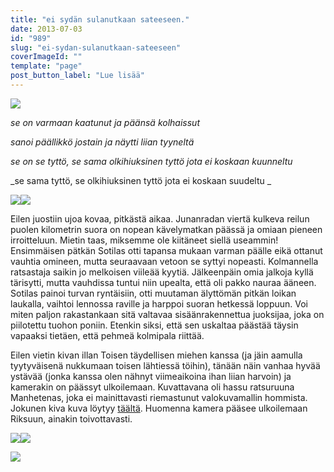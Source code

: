 ```yaml
---
title: "ei sydän sulanutkaan sateeseen."
date: 2013-07-03
id: "989"
slug: "ei-sydan-sulanutkaan-sateeseen"
coverImageId: ""
template: "page"
post_button_label: "Lue lisää"
---
```


[![](/images/kuvailu2.png)](http://4.bp.blogspot.com/-ESMftS1orhQ/UdRbGBWdmeI/AAAAAAAAGJU/L4AxGxyEr0w/s800/kuvailu2.png)

_se on varmaan kaatunut ja päänsä kolhaissut_

_sanoi päällikkö jostain ja näytti liian tyyneltä_

_se on se tyttö, se sama olkihiuksinen tyttö jota ei koskaan kuunneltu_

_se sama tyttö, se olkihiuksinen tyttö jota ei koskaan suudeltu _

[![](/images/kuvailu3.JPG)](http://1.bp.blogspot.com/-8RvLLCU3zV8/UdRbD9M2jlI/AAAAAAAAGJE/zamKg7zlyPo/s800/kuvailu3.JPG)[![](/images/kuvailu4.png)](http://4.bp.blogspot.com/-rFwBKFShyTc/UdRbEgxhyNI/AAAAAAAAGJM/442p2mP9uZY/s800/kuvailu4.png)

Eilen juostiin ujoa kovaa, pitkästä aikaa. Junanradan viertä kulkeva reilun puolen kilometrin suora on nopean kävelymatkan päässä ja omiaan pieneen irroitteluun. Mietin taas, miksemme ole kiitäneet siellä useammin! Ensimmäisen pätkän Sotilas otti tapansa mukaan varman päälle eikä ottanut vauhtia omineen, mutta seuraavaan vetoon se syttyi nopeasti. Kolmannella ratsastaja saikin jo melkoisen viileää kyytiä. Jälkeenpäin omia jalkoja kyllä tärisytti, mutta vauhdissa tuntui niin upealta, että oli pakko nauraa ääneen. Sotilas painoi turvan ryntäisiin, otti muutaman älyttömän pitkän loikan laukalla, vaihtoi lennossa raville ja harppoi suoran hetkessä loppuun. Voi miten paljon rakastankaan sitä valtavaa sisäänrakennettua juoksijaa, joka on piilotettu tuohon poniin. Etenkin siksi, että sen uskaltaa päästää täysin vapaaksi tietäen, että pehmeä kolmipala riittää.

Eilen vietin kivan illan Toisen täydellisen miehen kanssa (ja jäin aamulla tyytyväisenä nukkumaan toisen lähtiessä töihin), tänään näin vanhaa hyvää ystävää (jonka kanssa olen nähnyt viimeaikoina ihan liian harvoin) ja kamerakin on päässyt ulkoilemaan. Kuvattavana oli hassu ratsuruuna Manhetenas, joka ei mainittavasti riemastunut valokuvamallin hommista. Jokunen kiva kuva löytyy [täältä](http://maisaw.otukset.fi/kuvat/2013/3.7.+Manhetenas/). Huomenna kamera pääsee ulkoilemaan Riksuun, ainakin toivottavasti.

[![](</images/Manhetenas+(5).JPG>)](<http://2.bp.blogspot.com/-se9WDSiCqKI/UdRtDuptfWI/AAAAAAAAGKE/Ts3stnCbgqM/s800/Manhetenas+(5).JPG>)[![](</images/Manhetenas+(6).JPG>)](<http://4.bp.blogspot.com/-NK-dd18Xs9I/UdRtDv040-I/AAAAAAAAGKI/64vgonU12OM/s800/Manhetenas+(6).JPG>)

[![](/images/ak.png)](http://4.bp.blogspot.com/-xpCJNw9blqc/UdRuC9RaF0I/AAAAAAAAGKY/fUIPWGf0Qqk/s200/ak.png)
